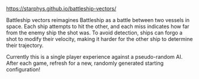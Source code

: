 https://starphys.github.io/battleship-vectors/

Battleship vectors reimagines Battleship as a battle between two vessels in space. 
Each ship attempts to hit the other, and each miss indicates how far from the enemy ship the shot was. 
To avoid detection, ships can forgo a shot to modify their velocity, making it harder for the other ship to determine their trajectory. 

Currently this is a single player experience against a pseudo-random AI. After each game, refresh for a new, randomly generated starting configuration!
